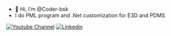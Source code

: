 - 👋 Hi, I’m @Coder-bsk
- I do PML program and .Net customization for E3D and PDMS

[![Youtube Channel](https://www.youtube.com/s/desktop/3ee2b817/img/favicon_96x96.png)](https://www.youtube.com/channel/UCX6ga_76lfIAd87EqOoLI-A)
[![Linkedin](https://www.linkedin.com/in/basathishkumar/)](https://www.linkedin.com/)
